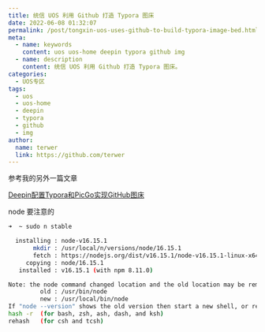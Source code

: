 ```yaml
---
title: 统信 UOS 利用 Github 打造 Typora 图床
date: 2022-06-08 01:32:07
permalink: /post/tongxin-uos-uses-github-to-build-typora-image-bed.html
meta: 
  - name: keywords
    content: uos uos-home deepin typora github img
  - name: description
    content: 统信 UOS 利用 Github 打造 Typora 图床。
categories:
  - UOS专区
tags: 
  - uos
  - uos-home
  - deepin
  - typora
  - github
  - img 
author: 
  name: terwer
  link: https://github.com/terwer
---
```


参考我的另外一篇文章

[Deepin配置Typora和PicGo实现GitHub图床](/post/deepin-config-typora-and-picgo-to-implement-gitHub-pic-cdn.html)

node 要注意的

```bash
➜  ~ sudo n stable

  installing : node-v16.15.1
       mkdir : /usr/local/n/versions/node/16.15.1
       fetch : https://nodejs.org/dist/v16.15.1/node-v16.15.1-linux-x64.tar.xz
     copying : node/16.15.1
   installed : v16.15.1 (with npm 8.11.0)

Note: the node command changed location and the old location may be remembered in your current shell.
         old : /usr/bin/node
         new : /usr/local/bin/node
If "node --version" shows the old version then start a new shell, or reset the location hash with:
hash -r  (for bash, zsh, ash, dash, and ksh)
rehash   (for csh and tcsh)
```

